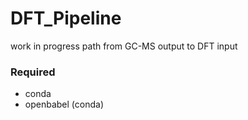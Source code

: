 # DFT_Pipeline
work in progress path from GC-MS output to DFT input

### Required

- conda
- openbabel (conda)
